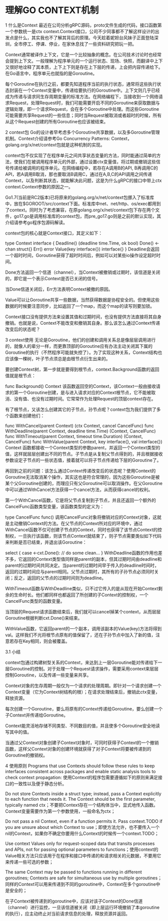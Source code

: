 # 理解GO CONTEXT机制

1 什么是Context
最近在公司分析gRPC源码，proto文件生成的代码，接口函数第一个参数统一是ctx context.Context接口，公司不少同事都不了解这样设计的出发点是什么，其实我也不了解其背后的原理。今天趁着妮妲台风妹子正面登陆深圳，全市停工、停课、停业，在家休息找了一些资料研究把玩一把。

Context通常被译作上下文，它是一个比较抽象的概念。在公司技术讨论时也经常会提到上下文。一般理解为程序单元的一个运行状态、现场、快照，而翻译中上下又很好地诠释了其本质，上下上下则是存在上下层的传递，上会把内容传递给下。在Go语言中，程序单元也就指的是Goroutine。

每个Goroutine在执行之前，都要先知道程序当前的执行状态，通常将这些执行状态封装在一个Context变量中，传递给要执行的Goroutine中。上下文则几乎已经成为传递与请求同生存周期变量的标准方法。在网络编程下，当接收到一个网络请求Request，处理Request时，我们可能需要开启不同的Goroutine来获取数据与逻辑处理，即一个请求Request，会在多个Goroutine中处理。而这些Goroutine可能需要共享Request的一些信息；同时当Request被取消或者超时的时候，所有从这个Request创建的所有Goroutine也应该被结束。

2 context包
Go的设计者早考虑多个Goroutine共享数据，以及多Goroutine管理机制。Context介绍请参考Go Concurrency Patterns: Context，golang.org/x/net/context包就是这种机制的实现。

context包不仅实现了在程序单元之间共享状态变量的方法，同时能通过简单的方法，使我们在被调用程序单元的外部，通过设置ctx变量值，将过期或撤销这些信号传递给被调用的程序单元。在网络编程中，若存在A调用B的API, B再调用C的API，若A调用B取消，那也要取消B调用C，通过在A,B,C的API调用之间传递Context，以及判断其状态，就能解决此问题，这是为什么gRPC的接口中带上ctx context.Context参数的原因之一。

Go1.7(当前是RC2版本)已将原来的golang.org/x/net/context包挪入了标准库中，放在$GOROOT/src/context下面。标准库中net、net/http、os/exec都用到了context。同时为了考虑兼容，在原golang.org/x/net/context包下存在两个文件，go17.go是调用标准库的context包，而pre_go17.go则是之前的默认实现，其介绍请参考go程序包源码解读。

context包的核心就是Context接口，其定义如下：

type Context interface {
    Deadline() (deadline time.Time, ok bool)
    Done() <-chan struct{}
    Err() error
    Value(key interface{}) interface{}
}
Deadline会返回一个超时时间，Goroutine获得了超时时间后，例如可以对某些io操作设定超时时间。

Done方法返回一个信道（channel），当Context被撤销或过期时，该信道是关闭的，即它是一个表示Context是否已关闭的信号。

当Done信道关闭后，Err方法表明Context被撤的原因。

Value可以让Goroutine共享一些数据，当然获得数据是协程安全的。但使用这些数据的时候要注意同步，比如返回了一个map，而这个map的读写则要加锁。

Context接口没有提供方法来设置其值和过期时间，也没有提供方法直接将其自身撤销。也就是说，Context不能改变和撤销其自身。那么该怎么通过Context传递改变后的状态呢？

3 context使用
无论是Goroutine，他们的创建和调用关系总是像层层调用进行的，就像人的辈分一样，而更靠顶部的Goroutine应有办法主动关闭其下属的Goroutine的执行（不然程序可能就失控了）。为了实现这种关系，Context结构也应该像一棵树，叶子节点须总是由根节点衍生出来的。

要创建Context树，第一步就是要得到根节点，context.Background函数的返回值就是根节点：

func Background() Context
该函数返回空的Context，该Context一般由接收请求的第一个Goroutine创建，是与进入请求对应的Context根节点，它不能被取消、没有值、也没有过期时间。它常常作为处理Request的顶层context存在。

有了根节点，又该怎么创建其它的子节点，孙节点呢？context包为我们提供了多个函数来创建他们：

func WithCancel(parent Context) (ctx Context, cancel CancelFunc)
func WithDeadline(parent Context, deadline time.Time) (Context, CancelFunc)
func WithTimeout(parent Context, timeout time.Duration) (Context, CancelFunc)
func WithValue(parent Context, key interface{}, val interface{}) Context
函数都接收一个Context类型的参数parent，并返回一个Context类型的值，这样就层层创建出不同的节点。子节点是从复制父节点得到的，并且根据接收参数设定子节点的一些状态值，接着就可以将子节点传递给下层的Goroutine了。

再回到之前的问题：该怎么通过Context传递改变后的状态呢？使用Context的Goroutine无法取消某个操作，其实这也是符合常理的，因为这些Goroutine是被某个父Goroutine创建的，而理应只有父Goroutine可以取消操作。在父Goroutine中可以通过WithCancel方法获得一个cancel方法，从而获得cancel的权利。

第一个WithCancel函数，它是将父节点复制到子节点，并且还返回一个额外的CancelFunc函数类型变量，该函数类型的定义为：

type CancelFunc func()
调用CancelFunc对象将撤销对应的Context对象，这就是主动撤销Context的方法。在父节点的Context所对应的环境中，通过WithCancel函数不仅可创建子节点的Context，同时也获得了该节点Context的控制权，一旦执行该函数，则该节点Context就结束了，则子节点需要类似如下代码来判断是否已结束，并退出该Goroutine：

select {
    case <-cxt.Done():
        // do some clean...
}
WithDeadline函数的作用也差不多，它返回的Context类型值同样是parent的副本，但其过期时间由deadline和parent的过期时间共同决定。当parent的过期时间早于传入的deadline时间时，返回的过期时间应与parent相同。父节点过期时，其所有的子孙节点必须同时关闭；反之，返回的父节点的过期时间则为deadline。

WithTimeout函数与WithDeadline类似，只不过它传入的是从现在开始Context剩余的生命时长。他们都同样也都返回了所创建的子Context的控制权，一个CancelFunc类型的函数变量。

当顶层的Request请求函数结束后，我们就可以cancel掉某个context，从而层层Goroutine根据判断cxt.Done()来结束。

WithValue函数，它返回parent的一个副本，调用该副本的Value(key)方法将得到val。这样我们不光将根节点原有的值保留了，还在子孙节点中加入了新的值，注意若存在Key相同，则会被覆盖。

3.1 小结

context包通过构建树型关系的Context，来达到上一层Goroutine能对传递给下一层Goroutine的控制。对于处理一个Request请求操作，需要采用context来层层控制Goroutine，以及传递一些变量来共享。

Context对象的生存周期一般仅为一个请求的处理周期。即针对一个请求创建一个Context变量（它为Context树结构的根）；在请求处理结束后，撤销此ctx变量，释放资源。

每次创建一个Goroutine，要么将原有的Context传递给Goroutine，要么创建一个子Context并传递给Goroutine。

Context能灵活地存储不同类型、不同数目的值，并且使多个Goroutine安全地读写其中的值。

当通过父Context对象创建子Context对象时，可同时获得子Context的一个撤销函数，这样父Context对象的创建环境就获得了对子Context将要被传递到的Goroutine的撤销权。

4 使用原则
Programs that use Contexts should follow these rules to keep interfaces consistent across packages and enable static analysis tools to check context propagation:
使用Context的程序包需要遵循如下的原则来满足接口的一致性以及便于静态分析。

Do not store Contexts inside a struct type; instead, pass a Context explicitly to each function that needs it. The Context should be the first parameter, typically named ctx；不要把Context存在一个结构体当中，显式地传入函数。Context变量需要作为第一个参数使用，一般命名为ctx；

Do not pass a nil Context, even if a function permits it. Pass context.TODO if you are unsure about which Context to use；即使方法允许，也不要传入一个nil的Context，如果你不确定你要用什么Context的时候传一个context.TODO；

Use context Values only for request-scoped data that transits processes and APIs, not for passing optional parameters to functions；使用context的Value相关方法只应该用于在程序和接口中传递的和请求相关的元数据，不要用它来传递一些可选的参数；

The same Context may be passed to functions running in different goroutines; Contexts are safe for simultaneous use by multiple goroutines；同样的Context可以用来传递到不同的goroutine中，Context在多个goroutine中是安全的；

在子Context被传递到的goroutine中，应该对该子Context的Done信道（channel）进行监控，一旦该信道被关闭（即上层运行环境撤销了本goroutine的执行），应主动终止对当前请求信息的处理，释放资源并返回。
